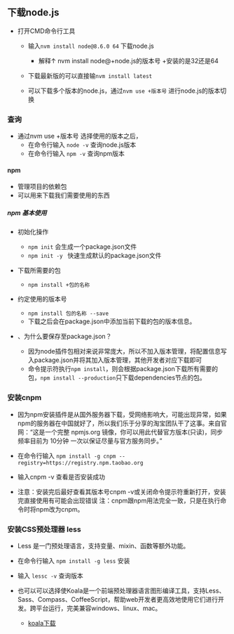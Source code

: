 ## 下载node.js
- 打开CMD命令行工具  
    + 输入`nvm install node@8.6.0 64` 下载node.js
        + 解释↑ nvm install node@+node.js的版本号 +安装的是32还是64  

    + 下载最新版的可以直接输`nvm install latest`    
    + 可以下载多个版本的node.js，通过`nvm use +版本号` 进行node.js的版本切换

### 查询
- 通过nvm use +版本号 选择使用的版本之后，
    + 在命令行输入 `node -v` 查询node.js版本
    + 在命令行输入 `npm -v` 查询npm版本    

#### npm
- 管理项目的依赖包
- 可以用来下载我们需要使用的东西
##### npm 基本使用
- 初始化操作
    + `npm init` 会生成一个package.json文件 
    + `npm init -y ` 快速生成默认的package.json文件
- 下载所需要的包
    + `npm install +包的名称` 

- 约定使用的版本号
    + `npm install 包的名称 --save`
    + 下载之后会在package.json中添加当前下载的包的版本信息。
- 、为什么要保存至package.json？
    + 因为node插件包相对来说非常庞大，所以不加入版本管理，将配置信息写入package.json并将其加入版本管理，其他开发者对应下载即可
    + 命令提示符执行`npm install`，则会根据package.json下载所有需要的包，`npm install --production`只下载dependencies节点的包。    
### 安装cnpm
- 因为npm安装插件是从国外服务器下载，受网络影响大，可能出现异常，如果npm的服务器在中国就好了，所以我们乐于分享的淘宝团队干了这事。来自官网：“这是一个完整 npmjs.org 镜像，你可以用此代替官方版本(只读)，同步频率目前为 10分钟 一次以保证尽量与官方服务同步。”

- 在命令行输入 `npm install -g cnpm --registry=https://registry.npm.taobao.org`    

- 输入cnpm -v 查看是否安装成功

- 注意：安装完后最好查看其版本号cnpm -v或关闭命令提示符重新打开，安装完直接使用有可能会出现错误
        注：cnpm跟npm用法完全一致，只是在执行命令时将npm改为cnpm。

### 安装CSS预处理器 less
- Less 是一门预处理语言，支持变量、mixin、函数等额外功能。
- 在命令行输入 `npm install -g less` 安装
- 输入 `lessc -v` 查询版本

- 也可以可以选择使Koala是一个前端预处理器语言图形编译工具，支持Less、Sass、Compass、CoffeeScript，帮助web开发者更高效地使用它们进行开发。跨平台运行，完美兼容windows、linux、mac。   
    + [koala下载](http://koala-app.com/)   
